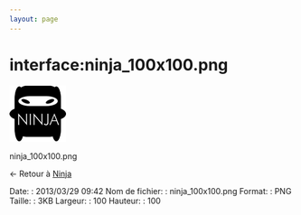 ```yaml
---
layout: page
---
```


interface:ninja\_100x100.png
============================

[![ninja\_100x100.png](../../assets/media/interface/ninja_100x100.png@cache=&w=100&h=100 "ninja_100x100.png")](../../assets/media/interface/ninja_100x100.png@cache= "Afficher le fichier original")

ninja\_100x100.png

← Retour à [Ninja](../../nagios/addons/ninja.html "nagios:addons:ninja")

Date:
:   2013/03/29 09:42
Nom de fichier:
:   ninja\_100x100.png
Format:
:   PNG
Taille:
:   3KB
Largeur:
:   100
Hauteur:
:   100

